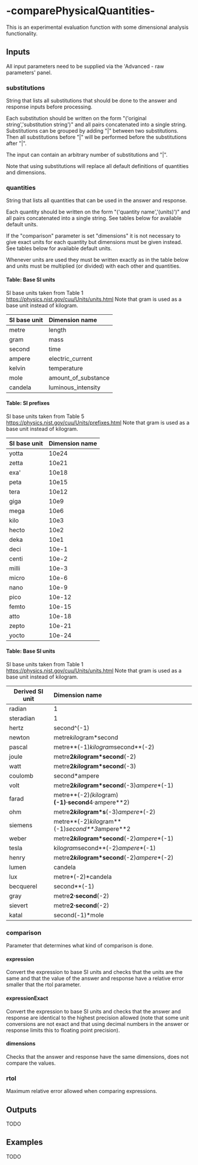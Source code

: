 # -comparePhysicalQuantities-
This is an experimental evaluation function with some dimensional analysis functionality.

## Inputs
All input parameters need to be supplied via the 'Advanced - raw parameters' panel.

### substitutions

String that lists all substitutions that should be done to the answer and response inputs before processing.

Each substitution should be written on the form "('original string','substitution string')" and all pairs concatenated into a single string. Substitutions can be grouped by adding "|" between two substitutions. Then all substitutions before "|" will be performed before the substitutions after "|".

The input can contain an arbitrary number of substitutions and "|".

Note that using substitutions will replace all default definitions of quantities and dimensions.

### quantities

String that lists all quantities that can be used in the answer and response.

Each quantity should be written on the form "('quantity name','(units)')" and all pairs concatenated into a single string. See tables below for available default units.

If the "comparison" parameter is set "dimensions" it is not necessary to give exact units for each quantity but dimensions must be given instead. See tables below for available default units.

Whenever units are used they must be written exactly as in the table below and units must be multiplied (or divided) with each other and quantities. 

#### Table: Base SI units

SI base units taken from Table 1 https://physics.nist.gov/cuu/Units/units.html
Note that gram is used as a base unit instead of kilogram.

| SI base unit | Dimension name      |
|--------------|:--------------------|
| metre        | length              |
| gram         | mass                |
| second       | time                |
| ampere       | electric_current    |
| kelvin       | temperature         |
| mole         | amount_of_substance |
| candela      | luminous_intensity  |

#### Table: SI prefixes

SI base units taken from Table 5 https://physics.nist.gov/cuu/Units/prefixes.html
Note that gram is used as a base unit instead of kilogram.

| SI base unit | Dimension name      |
|--------------|:--------------------|
| yotta        | 10e24               |
| zetta        | 10e21               |
| exa'         | 10e18               |
| peta         | 10e15               |
| tera         | 10e12               |
| giga         | 10e9                |
| mega         | 10e6                |
| kilo         | 10e3                |
| hecto        | 10e2                |
| deka         | 10e1                |
| deci         | 10e-1               |
| centi        | 10e-2               |
| milli        | 10e-3               |
| micro        | 10e-6               |
| nano         | 10e-9               |
| pico         | 10e-12              |
| femto        | 10e-15              |
| atto         | 10e-18              |
| zepto        | 10e-21              |
| yocto        | 10e-24              |

#### Table: Base SI units

SI base units taken from Table 1 https://physics.nist.gov/cuu/Units/units.html
Note that gram is used as a base unit instead of kilogram.

| Derived SI unit | Dimension name                                     |
|-----------------|:---------------------------------------------------|
| radian          | 1                                                  |
| steradian       | 1                                                  |
| hertz           | second^(-1)                                        |
| newton          | metre*kilo*gram*second                             |
| pascal          | metre**(-1)*kilogram*second**(-2)                  |
| joule           | metre**2*kilo*gram*second**(-2)                    |
| watt            | metre**2*kilo*gram*second**(-3)                    |
| coulomb         | second*ampere                                      |
| volt            | metre**2*kilo*gram*second**(-3)*ampere**(-1)       |
| farad           | metre**(-2)*(kilo*gram)**(-1)·second**4·ampere**2) |
| ohm             | metre**2*kilo*gram*s**(-3)*ampere**(-2)            |
| siemens         | metre**(-2)*kilo*gram**(-1)*second**3*ampere**2    |
| weber           | metre**2*kilo*gram*second**(-2)*ampere**(-1)       |
| tesla           | kilo*gram*second**(-2)*ampere**(-1)                |
| henry           | metre**2*kilo*gram*second**(-2)*ampere**(-2)       |
| lumen           | candela                                            |
| lux             | metre*(-2)*candela                                 |
| becquerel       | second**(-1)                                       |
| gray            | metre**2·second**(-2)                              |
| sievert         | metre**2·second**(-2)                              |
| katal           | second(-1)*mole                                    |

### comparison

Parameter that determines what kind of comparison is done.

#### expression

Convert the expression to base SI units and checks that the units are the same and that the value of the answer and response have a relative error smaller that the rtol parameter.

#### expressionExact

Convert the expression to base SI units and checks that the answer and response are identical to the highest precision allowed (note that some unit conversions are not exact and that using decimal numbers in the answer or response limits this to floating point precision).

#### dimensions

Checks that the answer and response have the same dimensions, does not compare the values.

### rtol

Maximum relative error allowed when comparing expressions.

## Outputs
TODO

## Examples
TODO